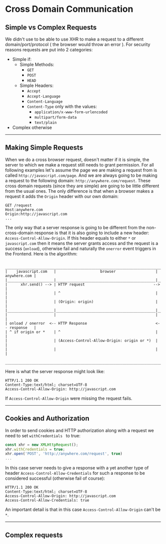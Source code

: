 # Cross Domain Communication

## Simple vs Complex Requests

We didn't use to be able to use XHR to make a request 
to a different domain/port/protocol ( the browser would throw an error ). 
For security reasons requests are put into 2 categories:

- Simple if:
    - Simple Methods: 
        - `GET`
        - `POST`
        - `HEAD`
    - Simple Headers:
        - `Accept`
        - `Accept-Language`
        - `Content-Language`
        - `Content-Type` only with the values:
            - `application/x-www-form-urlencoded`
            - `multipart/form-data`
            - `text/plain`
- Complex otherwise

---

## Making Simple Requests

When we do a cross browser request, doesn't matter if it is simple, the server to which
we make a request still needs to grant permission. For all following examples let's assume the
page we are making a request from is called `http://javascript.com/page`. And we are always going to be
making a request to the following domain: `http://anywhere.com/request`.
These cross domain requests (since they are simple) are going to be little different from the usual ones.
The only difference is that when a browser makes a request it adds the `Origin` header with our own domain:
```
GET /request
Host:anywhere.com
Origin:http://javascript.com
...
```
The only way that a server response is going to be different from the non-cross-domain response is that
it is also going to include a new header: `Access-Control-Allow-Origin`. If this header equals to either
`*` or `javascript.com` then it means the server grants access and the request is a 
success (`onload`), otherwise fail and naturally the `onerror` event triggers in the Frontend.
Here is the algorithm:
```
 __________________________________________________________________________________
|    javascript.com   |                    browser                  | anywhere.com |
|_____________________|_____________________________________________|______________|
|      xhr.send() --> | HTTP request                               -->             |
|                     | ^                                           |              |
|                     | (Origin: origin)                            |              |
|_____________________|_____________________________________________|______________|
|                     |                                             |              |
| onload / onerror  <-- HTTP Response                               <-- response   |
| ^ if origin or *    | ^                                           |              |
|                     | (Access-Control-Allow-Origin: origin or *)  |              |
|                     |                                             |              |
 __________________________________________________________________________________
```
Here is what the server response might look like:
```
HTTP/1.1 200 OK
Content-Type:text/html; charset=UTF-8
Access-Control-Allow-Origin: http://javascript.com
```

If `Access-Control-Allow-Origin` were missing the request fails.

---

## Cookies and Authorization

In order to send cookies and HTTP authorization along with a request we need to
set `withCredentials ` to true:
```javascript
const xhr = new XMLHttpRequest();
xhr.withCredentials = true;
xhr.open('POST', 'http://anywhere.com/request', true)
...
```
In this case server needs to give a response with a yet another type of header 
`Access-Control-Allow-Credentials` for such a response to be considered 
successful (otherwise fail of course):
```
HTTP/1.1 200 OK
Content-Type:text/html; charset=UTF-8
Access-Control-Allow-Origin: http://javascript.com
Access-Control-Allow-Credentials: true
```
An important detail is that in this case `Access-Control-Allow-Origin` can't be `*`.

---

## Complex requests
